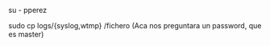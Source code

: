 su - pperez


sudo cp logs/{syslog,wtmp} /fichero  (Aca nos preguntara un password, que es master)



